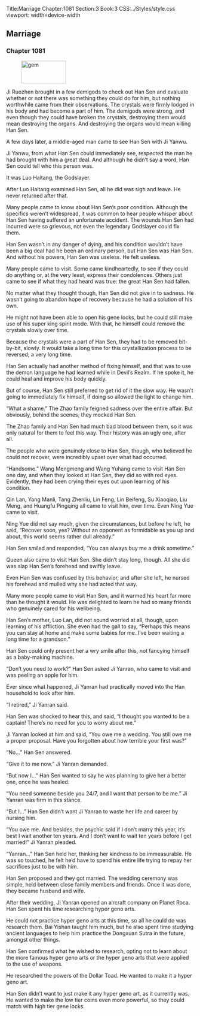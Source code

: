 Title:Marriage 
Chapter:1081 
Section:3 
Book:3 
CSS:../Styles/style.css 
viewport: width=device-width
  
## Marriage
### Chapter 1081 
<figure>
	<img src="../Images/gem.gif" alt="gem" id="gem" width="120" height="60" />
</figure>
  

  
  Ji Ruozhen brought in a few demigods to check out Han Sen and evaluate whether or not there was something they could do for him, but nothing worthwhile came from their observations. The crystals were firmly lodged in his body and had become a part of him. The demigods were strong, and even though they could have broken the crystals, destroying them would mean destroying the organs. And destroying the organs would mean killing Han Sen.

A few days later, a middle-aged man came to see Han Sen with Ji Yanwu.

Ji Yanwu, from what Han Sen could immediately see, respected the man he had brought with him a great deal. And although he didn’t say a word, Han Sen could tell who this person was.

It was Luo Haitang, the Godslayer.

After Luo Haitang examined Han Sen, all he did was sigh and leave. He never returned after that.

Many people came to know about Han Sen’s poor condition. Although the specifics weren’t widespread, it was common to hear people whisper about Han Sen having suffered an unfortunate accident. The wounds Han Sen had incurred were so grievous, not even the legendary Godslayer could fix them.

Han Sen wasn’t in any danger of dying, and his condition wouldn’t have been a big deal had he been an ordinary person, but Han Sen was Han Sen. And without his powers, Han Sen was useless. He felt useless.

Many people came to visit. Some came kindheartedly, to see if they could do anything or, at the very least, express their condolences. Others just came to see if what they had heard was true: the great Han Sen had fallen.

No matter what they thought though, Han Sen did not give in to sadness. He wasn’t going to abandon hope of recovery because he had a solution of his own.

He might not have been able to open his gene locks, but he could still make use of his super king spirit mode. With that, he himself could remove the crystals slowly over time.

Because the crystals were a part of Han Sen, they had to be removed bit-by-bit, slowly. It would take a long time for this crystallization process to be reversed; a very long time.

Han Sen actually had another method of fixing himself, and that was to use the demon language he had learned while in Devil’s Realm. If he spoke it, he could heal and improve his body quickly.

But of course, Han Sen still preferred to get rid of it the slow way. He wasn’t going to immediately fix himself, if doing so allowed the light to change him.

“What a shame.” The Zhao family feigned sadness over the entire affair. But obviously, behind the scenes, they mocked Han Sen.

The Zhao family and Han Sen had much bad blood between them, so it was only natural for them to feel this way. Their history was an ugly one, after all.

The people who were genuinely close to Han Sen, though, who believed he could not recover, were incredibly upset over what had occurred.

“Handsome.” Wang Mengmeng and Wang Yuhang came to visit Han Sen one day, and when they looked at Han Sen, they did so with red eyes. Evidently, they had been crying their eyes out upon learning of his condition.

Qin Lan, Yang Manli, Tang Zhenliu, Lin Feng, Lin Beifeng, Su Xiaoqiao, Liu Meng, and Huangfu Pingqing all came to visit him, over time. Even Ning Yue came to visit.

Ning Yue did not say much, given the circumstances, but before he left, he said, “Recover soon, yes? Without an opponent as formidable as you up and about, this world seems rather dull already.”

Han Sen smiled and responded, “You can always buy me a drink sometime.”

Queen also came to visit Han Sen. She didn’t stay long, though. All she did was slap Han Sen’s forehead and swiftly leave.

Even Han Sen was confused by this behavior, and after she left, he nursed his forehead and mulled why she had acted that way.

Many more people came to visit Han Sen, and it warmed his heart far more than he thought it would. He was delighted to learn he had so many friends who genuinely cared for his wellbeing.

Han Sen’s mother, Luo Lan, did not sound worried at all, though, upon learning of his affliction. She even had the gall to say, “Perhaps this means you can stay at home and make some babies for me. I’ve been waiting a long time for a grandson.”

Han Sen could only present her a wry smile after this, not fancying himself as a baby-making machine.

“Don’t you need to work?” Han Sen asked Ji Yanran, who came to visit and was peeling an apple for him.

Ever since what happened, Ji Yanran had practically moved into the Han household to look after him.

“I retired,” Ji Yanran said.

Han Sen was shocked to hear this, and said, “I thought you wanted to be a captain! There’s no need for you to worry about me.”

Ji Yanran looked at him and said, “You owe me a wedding. You still owe me a proper proposal. Have you forgotten about how terrible your first was?”

“No…” Han Sen answered.

“Give it to me now.” Ji Yanran demanded.

“But now I…” Han Sen wanted to say he was planning to give her a better one, once he was healed.

“You need someone beside you 24/7, and I want that person to be me.” Ji Yanran was firm in this stance.

“But I…” Han Sen didn’t want Ji Yanran to waste her life and career by nursing him.

“You owe me. And besides, the psychic said if I don’t marry this year, it’s best I wait another ten years. And I don’t want to wait ten years before I get married!” Ji Yanran pleaded.

“Yanran…” Han Sen held her, thinking her kindness to be immeasurable. He was so touched, he felt he’d have to spend his entire life trying to repay her sacrifices just to be with him.

Han Sen proposed and they got married. The wedding ceremony was simple, held between close family members and friends. Once it was done, they became husband and wife.

After their wedding, Ji Yanran opened an aircraft company on Planet Roca. Han Sen spent his time researching hyper geno arts.

He could not practice hyper geno arts at this time, so all he could do was research them. Bai Yishan taught him much, but he also spent time studying ancient languages to help him practice the Dongxuan Sutra in the future, amongst other things.

Han Sen confirmed what he wished to research, opting not to learn about the more famous hyper geno arts or the hyper geno arts that were applied to the use of weapons.

He researched the powers of the Dollar Toad. He wanted to make it a hyper geno art.

Han Sen didn’t want to just make it any hyper geno art, as it currently was. He wanted to make the low tier coins even more powerful, so they could match with high tier gene locks.
